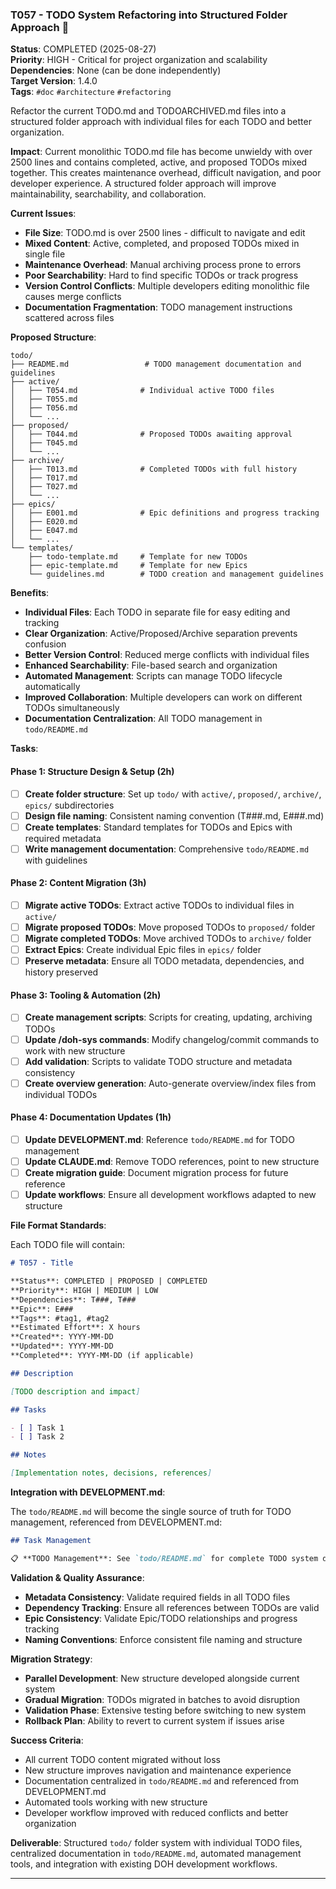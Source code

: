### T057 - TODO System Refactoring into Structured Folder Approach 🚩

**Status**: COMPLETED (2025-08-27)  
**Priority**: HIGH - Critical for project organization and scalability  
**Dependencies**: None (can be done independently)  
**Target Version**: 1.4.0  
**Tags**: `#doc` `#architecture` `#refactoring`

Refactor the current TODO.md and TODOARCHIVED.md files into a structured folder approach with individual files for each
TODO and better organization.

**Impact**: Current monolithic TODO.md file has become unwieldy with over 2500 lines and contains completed, active, and
proposed TODOs mixed together. This creates maintenance overhead, difficult navigation, and poor developer experience. A
structured folder approach will improve maintainability, searchability, and collaboration.

**Current Issues**:

- **File Size**: TODO.md is over 2500 lines - difficult to navigate and edit
- **Mixed Content**: Active, completed, and proposed TODOs mixed in single file
- **Maintenance Overhead**: Manual archiving process prone to errors
- **Poor Searchability**: Hard to find specific TODOs or track progress
- **Version Control Conflicts**: Multiple developers editing monolithic file causes merge conflicts
- **Documentation Fragmentation**: TODO management instructions scattered across files

**Proposed Structure**:

```
todo/
├── README.md                 # TODO management documentation and guidelines
├── active/
│   ├── T054.md              # Individual active TODO files
│   ├── T055.md
│   ├── T056.md
│   └── ...
├── proposed/
│   ├── T044.md              # Proposed TODOs awaiting approval
│   ├── T045.md
│   └── ...
├── archive/
│   ├── T013.md              # Completed TODOs with full history
│   ├── T017.md
│   ├── T027.md
│   └── ...
├── epics/
│   ├── E001.md              # Epic definitions and progress tracking
│   ├── E020.md
│   ├── E047.md
│   └── ...
└── templates/
    ├── todo-template.md     # Template for new TODOs
    ├── epic-template.md     # Template for new Epics
    └── guidelines.md        # TODO creation and management guidelines
```

**Benefits**:

- **Individual Files**: Each TODO in separate file for easy editing and tracking
- **Clear Organization**: Active/Proposed/Archive separation prevents confusion
- **Better Version Control**: Reduced merge conflicts with individual files
- **Enhanced Searchability**: File-based search and organization
- **Automated Management**: Scripts can manage TODO lifecycle automatically
- **Improved Collaboration**: Multiple developers can work on different TODOs simultaneously
- **Documentation Centralization**: All TODO management in `todo/README.md`

**Tasks**:

#### Phase 1: Structure Design & Setup (2h)

- [ ] **Create folder structure**: Set up `todo/` with `active/`, `proposed/`, `archive/`, `epics/` subdirectories
- [ ] **Design file naming**: Consistent naming convention (T###.md, E###.md)
- [ ] **Create templates**: Standard templates for TODOs and Epics with required metadata
- [ ] **Write management documentation**: Comprehensive `todo/README.md` with guidelines

#### Phase 2: Content Migration (3h)

- [ ] **Migrate active TODOs**: Extract active TODOs to individual files in `active/`
- [ ] **Migrate proposed TODOs**: Move proposed TODOs to `proposed/` folder
- [ ] **Migrate completed TODOs**: Move archived TODOs to `archive/` folder
- [ ] **Extract Epics**: Create individual Epic files in `epics/` folder
- [ ] **Preserve metadata**: Ensure all TODO metadata, dependencies, and history preserved

#### Phase 3: Tooling & Automation (2h)

- [ ] **Create management scripts**: Scripts for creating, updating, archiving TODOs
- [ ] **Update /doh-sys commands**: Modify changelog/commit commands to work with new structure
- [ ] **Add validation**: Scripts to validate TODO structure and metadata consistency
- [ ] **Create overview generation**: Auto-generate overview/index files from individual TODOs

#### Phase 4: Documentation Updates (1h)

- [ ] **Update DEVELOPMENT.md**: Reference `todo/README.md` for TODO management
- [ ] **Update CLAUDE.md**: Remove TODO references, point to new structure
- [ ] **Create migration guide**: Document migration process for future reference
- [ ] **Update workflows**: Ensure all development workflows adapted to new structure

**File Format Standards**:

Each TODO file will contain:

```markdown
# T057 - Title

**Status**: COMPLETED | PROPOSED | COMPLETED  
**Priority**: HIGH | MEDIUM | LOW  
**Dependencies**: T###, T###  
**Epic**: E###  
**Tags**: #tag1, #tag2  
**Estimated Effort**: X hours  
**Created**: YYYY-MM-DD  
**Updated**: YYYY-MM-DD  
**Completed**: YYYY-MM-DD (if applicable)

## Description

[TODO description and impact]

## Tasks

- [ ] Task 1
- [ ] Task 2

## Notes

[Implementation notes, decisions, references]
```

**Integration with DEVELOPMENT.md**:

The `todo/README.md` will become the single source of truth for TODO management, referenced from DEVELOPMENT.md:

```markdown
## Task Management

📋 **TODO Management**: See `todo/README.md` for complete TODO system documentation, workflows, and guidelines.
```

**Validation & Quality Assurance**:

- **Metadata Consistency**: Validate required fields in all TODO files
- **Dependency Tracking**: Ensure all references between TODOs are valid
- **Epic Consistency**: Validate Epic/TODO relationships and progress tracking
- **Naming Conventions**: Enforce consistent file naming and structure

**Migration Strategy**:

- **Parallel Development**: New structure developed alongside current system
- **Gradual Migration**: TODOs migrated in batches to avoid disruption
- **Validation Phase**: Extensive testing before switching to new system
- **Rollback Plan**: Ability to revert to current system if issues arise

**Success Criteria**:

- All current TODO content migrated without loss
- New structure improves navigation and maintenance experience
- Documentation centralized in `todo/README.md` and referenced from DEVELOPMENT.md
- Automated tools working with new structure
- Developer workflow improved with reduced conflicts and better organization

**Deliverable**: Structured `todo/` folder system with individual TODO files, centralized documentation in
`todo/README.md`, automated management tools, and integration with existing DOH development workflows.

---
